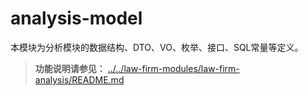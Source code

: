 # analysis-model

本模块为分析模块的数据结构、DTO、VO、枚举、接口、SQL常量等定义。

> **功能说明请参见：**
> [../../law-firm-modules/law-firm-analysis/README.md](../../law-firm-modules/law-firm-analysis/README.md) 